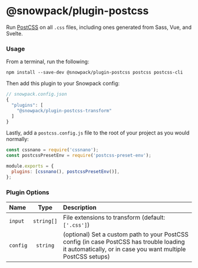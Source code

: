 # @snowpack/plugin-postcss

Run [PostCSS](https://github.com/postcss/postcss) on all `.css` files, including ones generated from Sass, Vue, and Svelte.

### Usage

From a terminal, run the following:

```
npm install --save-dev @snowpack/plugin-postcss postcss postcss-cli
```

Then add this plugin to your Snowpack config:

```js
// snowpack.config.json
{
  "plugins": [
    "@snowpack/plugin-postcss-transform"
  ]
}
```

Lastly, add a `postcss.config.js` file to the root of your project as you would normally:

```js
const cssnano = require('cssnano');
const postcssPresetEnv = require('postcss-preset-env');

module.exports = {
  plugins: [cssnano(), postcssPresetEnv()],
};
```

### Plugin Options

| Name     |    Type    | Description                                                                                                                                             |
| :------- | :--------: | :------------------------------------------------------------------------------------------------------------------------------------------------------ |
| `input`  | `string[]` | File extensions to transform (default: `['.css']`)                                                                                                      |
| `config` |  `string`  | (optional) Set a custom path to your PostCSS config (in case PostCSS has trouble loading it automatically, or in case you want multiple PostCSS setups) |
